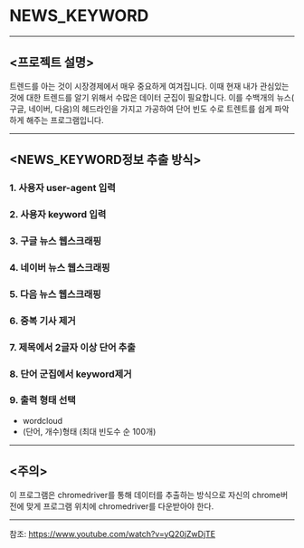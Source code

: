 # NEWS_KEYWORD
***
## <프로젝트 설명>
트렌드를 아는 것이 시장경제에서 매우 중요하게 여겨집니다. 이때 현재 내가 관심있는 것에 대한 트렌드를 알기 위해서 수많은 데이터 군집이 필요합니다.
이를 수백개의 뉴스( 구글, 네이버, 다음)의 헤드라인을 가지고 
가공하여 단어 빈도 수로 트렌트를 쉽게 파악하게 해주는 프로그램입니다.

***
## <NEWS_KEYWORD정보 추출 방식>
### 1. 사용자 user-agent 입력
### 2. 사용자 keyword 입력
### 3. 구글 뉴스 웹스크래핑
### 4. 네이버 뉴스 웹스크래핑
### 5. 다음 뉴스 웹스크래핑
### 6. 중복 기사 제거
### 7. 제목에서 2글자 이상 단어 추출
### 8. 단어 군집에서 keyword제거
### 9. 출력 형태 선택
* wordcloud
* (단어, 개수)형태 (최대 빈도수 순 100개)
***
## <주의>
이 프로그램은 chromedriver를 통해 데이터를 추출하는 방식으로 자신의 chrome버전에 맞게 프로그램 위치에 chromedriver를 다운받아야 한다.
***
참조: <https://www.youtube.com/watch?v=yQ20jZwDjTE>


